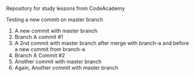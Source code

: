 Repository for study lessons from CodeAcademy

Testing a new commit on master branch

1) A new commit with master branch
2) Branch A commit #1
3) A 2nd commit with master branch after merge with branch-a and before a new commit from branch-a
4) Branch A Commit #2
5) Another commit with master branch
6) Again, Another commit with master branch
